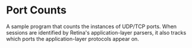 # Port Counts

A sample program that counts the instances of UDP/TCP ports. When sessions are identified by Retina's application-layer parsers, it also tracks which ports the application-layer protocols appear on.